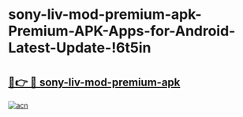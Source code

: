# sony-liv-mod-premium-apk-Premium-APK-Apps-for-Android-Latest-Update-!6t5in

# <h2><a href="https://vhnybj.esa.edu.pl?title=sony-liv-mod-premium-apk&ref=6t5in">🔗👉 🔴 sony-liv-mod-premium-apk</a></h2>

[![acn](https://github.com/user-attachments/assets/0f9c940e-d8b0-45ae-aac7-cd30a18b3e1c)](https://vhnybj.esa.edu.pl?title=sony-liv-mod-premium-apk&ref=6t5in)

